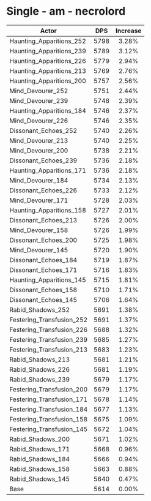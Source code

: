 # Single - am - necrolord
| Actor | DPS | Increase |
|---|:---:|:---:|
|Haunting_Apparitions_252|5798|3.28%|
|Haunting_Apparitions_239|5789|3.12%|
|Haunting_Apparitions_226|5779|2.94%|
|Haunting_Apparitions_213|5769|2.76%|
|Haunting_Apparitions_200|5757|2.56%|
|Mind_Devourer_252|5751|2.44%|
|Mind_Devourer_239|5748|2.39%|
|Haunting_Apparitions_184|5746|2.37%|
|Mind_Devourer_226|5746|2.35%|
|Dissonant_Echoes_252|5740|2.26%|
|Mind_Devourer_213|5740|2.25%|
|Mind_Devourer_200|5738|2.21%|
|Dissonant_Echoes_239|5736|2.18%|
|Haunting_Apparitions_171|5736|2.18%|
|Mind_Devourer_184|5734|2.13%|
|Dissonant_Echoes_226|5733|2.12%|
|Mind_Devourer_171|5728|2.03%|
|Haunting_Apparitions_158|5727|2.01%|
|Dissonant_Echoes_213|5726|2.00%|
|Mind_Devourer_158|5726|1.99%|
|Dissonant_Echoes_200|5725|1.98%|
|Mind_Devourer_145|5720|1.90%|
|Dissonant_Echoes_184|5719|1.87%|
|Dissonant_Echoes_171|5716|1.83%|
|Haunting_Apparitions_145|5715|1.81%|
|Dissonant_Echoes_158|5710|1.71%|
|Dissonant_Echoes_145|5706|1.64%|
|Rabid_Shadows_252|5691|1.38%|
|Festering_Transfusion_252|5691|1.37%|
|Festering_Transfusion_226|5688|1.32%|
|Festering_Transfusion_239|5685|1.27%|
|Festering_Transfusion_213|5683|1.23%|
|Rabid_Shadows_213|5681|1.21%|
|Rabid_Shadows_226|5681|1.19%|
|Rabid_Shadows_239|5679|1.17%|
|Festering_Transfusion_200|5679|1.17%|
|Festering_Transfusion_171|5678|1.14%|
|Festering_Transfusion_184|5677|1.13%|
|Festering_Transfusion_158|5675|1.09%|
|Festering_Transfusion_145|5672|1.04%|
|Rabid_Shadows_200|5671|1.02%|
|Rabid_Shadows_171|5668|0.96%|
|Rabid_Shadows_184|5666|0.94%|
|Rabid_Shadows_158|5663|0.88%|
|Rabid_Shadows_145|5640|0.47%|
|Base|5614|0.00%|
